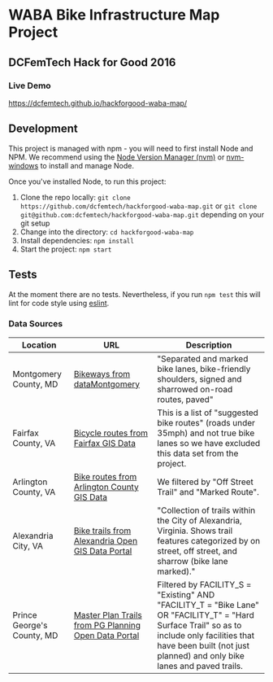 # WABA Bike Infrastructure Map Project
## DCFemTech Hack for Good 2016

### Live Demo
https://dcfemtech.github.io/hackforgood-waba-map/

## Development

This project is managed with npm - you will need to first install Node and NPM. We recommend using the [Node Version Manager (nvm)](https://github.com/creationix/nvm) or [nvm-windows](https://github.com/coreybutler/nvm-windows) to install and manage Node.

Once you've installed Node, to run this project:

1. Clone the repo locally: `git clone https://github.com/dcfemtech/hackforgood-waba-map.git` or `git clone git@github.com:dcfemtech/hackforgood-waba-map.git` depending on your git setup
2. Change into the directory: `cd hackforgood-waba-map`
3. Install dependencies: `npm install`
4. Start the project: `npm start`

## Tests

At the moment there are no tests. Nevertheless, if you run `npm test` this will lint for code style using [eslint](http://eslint.org/).

### Data Sources

| Location | URL | Description |
|----------|-----|-------------|
| Montgomery County, MD | [Bikeways from dataMontgomery](https://data.montgomerycountymd.gov/Transportation/Bikeways/icc2-ppee) | "Separated and marked bike lanes, bike-friendly shoulders, signed and sharrowed on-road routes, paved" |
| Fairfax County, VA | [Bicycle routes from Fairfax GIS Data](http://data.fairfaxcountygis.opendata.arcgis.com/datasets/0dacd6f1e697469a81d6f7292a78d30e_16?geometry=-77.32%2C38.826%2C-77.24%2C38.846) | This is a list of "suggested bike routes" (roads under 35mph) and not true bike lanes so we have excluded this data set from the project. |
| Arlington County, VA | [Bike routes from Arlington County GIS Data](http://gisdata.arlgis.opendata.arcgis.com/datasets/af497e2747104622ac74f4457b3fb73f_4?geometry=-77.295%2C38.81%2C-76.87%2C38.89) | We filtered by "Off Street Trail" and "Marked Route". |
| Alexandria City, VA | [Bike trails from Alexandria Open GIS Data Portal](http://data.alexgis.opendata.arcgis.com/datasets/685dfe61f1aa477f8cbd21dceb5ba9b5_0) | "Collection of trails within the City of Alexandria, Virginia. Shows trail features categorized by on street, off street, and sharrow (bike lane marked)." |
| Prince George's County, MD | [Master Plan Trails from PG Planning Open Data Portal](http://gisdata.pgplanning.org/opendata/) | Filtered by FACILITY_S = "Existing" AND "FACILITY_T = "Bike Lane" OR "FACILITY_T" = "Hard Surface Trail" so as to include only facilities that have been built (not just planned) and only bike lanes and paved trails. |
